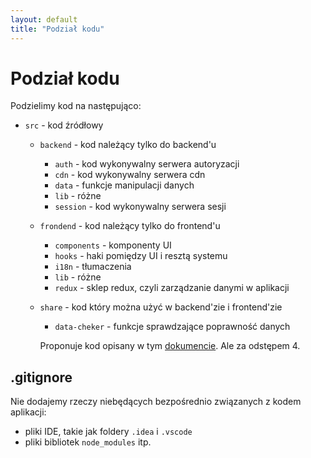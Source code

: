 ```yaml
---
layout: default
title: "Podział kodu"
---
```

Podział kodu
============

Podzielimy kod na następująco:

 - `src` - kod źródłowy
   - `backend` - kod należący tylko do backend'u
     - `auth` - kod wykonywalny serwera autoryzacji
     - `cdn` - kod wykonywalny serwera cdn
     - `data` - funkcje manipulacji danych
     - `lib` - różne
     - `session` - kod wykonywalny serwera sesji
   - `frondend` - kod należący tylko do frontend'u
     - `components` - komponenty UI
     - `hooks` - haki pomiędzy UI i resztą systemu
     - `i18n` - tłumaczenia
     - `lib` - różne
     - `redux` - sklep redux, czyli zarządzanie danymi w aplikacji
   - `share` - kod który można użyć w backend'zie i frontend'zie
     - `data-cheker` - funkcje sprawdzające poprawność danych
     
     Proponuje kod opisany w tym [dokumencie](https://github.com/airbnb/javascript).
     Ale za odstępem 4.
     
## .gitignore

Nie dodajemy rzeczy niebędących bezpośrednio związanych z kodem aplikacji:
- pliki IDE, takie jak foldery `.idea` i `.vscode`
- pliki bibliotek `node_modules` itp. 
        
     
     
